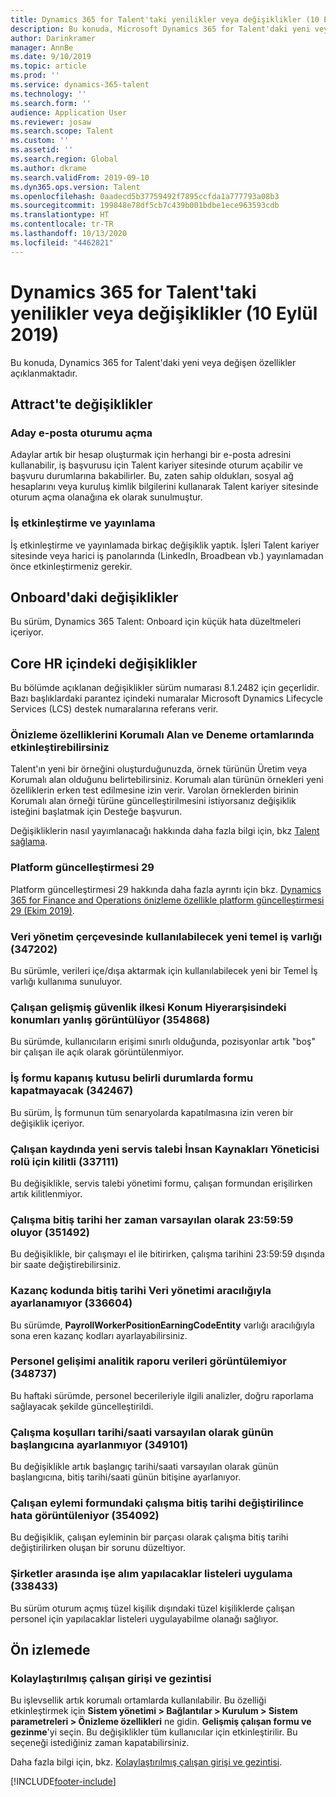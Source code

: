 ```yaml
---
title: Dynamics 365 for Talent'taki yenilikler veya değişiklikler (10 Eylül 2019)
description: Bu konuda, Microsoft Dynamics 365 for Talent'daki yeni veya değişen özellikler açıklanmaktadır.
author: Darinkramer
manager: AnnBe
ms.date: 9/10/2019
ms.topic: article
ms.prod: ''
ms.service: dynamics-365-talent
ms.technology: ''
ms.search.form: ''
audience: Application User
ms.reviewer: josaw
ms.search.scope: Talent
ms.custom: ''
ms.assetid: ''
ms.search.region: Global
ms.author: dkrame
ms.search.validFrom: 2019-09-10
ms.dyn365.ops.version: Talent
ms.openlocfilehash: 0aadecd5b37759492f7895ccfda1a777793a08b3
ms.sourcegitcommit: 199848e78df5cb7c439b001bdbe1ece963593cdb
ms.translationtype: HT
ms.contentlocale: tr-TR
ms.lasthandoff: 10/13/2020
ms.locfileid: "4462821"
---
```

# <a name="whats-new-or-changed-in-dynamics-365-for-talent-september-10-2019"></a>Dynamics 365 for Talent'taki yenilikler veya değişiklikler (10 Eylül 2019)

Bu konuda, Dynamics 365 for Talent'daki yeni veya değişen özellikler açıklanmaktadır.

## <a name="changes-in-attract"></a>Attract'te değişiklikler

### <a name="candidate-e-mail-login"></a>Aday e-posta oturumu açma

Adaylar artık bir hesap oluşturmak için herhangi bir e-posta adresini kullanabilir, iş başvurusu için Talent kariyer sitesinde oturum açabilir ve başvuru durumlarına bakabilirler. Bu, zaten sahip oldukları, sosyal ağ hesaplarını veya kuruluş kimlik bilgilerini kullanarak Talent kariyer sitesinde oturum açma olanağına ek olarak sunulmuştur.

### <a name="job-activation-and-posting"></a>İş etkinleştirme ve yayınlama

İş etkinleştirme ve yayınlamada birkaç değişiklik yaptık. İşleri Talent kariyer sitesinde veya harici iş panolarında (LinkedIn, Broadbean vb.) yayınlamadan önce etkinleştirmeniz gerekir.

## <a name="changes-in-onboard"></a>Onboard'daki değişiklikler

Bu sürüm, Dynamics 365 Talent: Onboard için küçük hata düzeltmeleri içeriyor.

## <a name="changes-in-core-hr"></a>Core HR içindeki değişiklikler

Bu bölümde açıklanan değişiklikler sürüm numarası 8.1.2482 için geçerlidir. Bazı başlıklardaki parantez içindeki numaralar Microsoft Dynamics Lifecycle Services (LCS) destek numaralarına referans verir.

### <a name="you-can-enable-preview-features-in-sandbox-and-trial-environments"></a>Önizleme özelliklerini Korumalı Alan ve Deneme ortamlarında etkinleştirebilirsiniz

Talent'ın yeni bir örneğini oluşturduğunuzda, örnek türünün Üretim veya Korumalı alan olduğunu belirtebilirsiniz. Korumalı alan türünün örnekleri yeni özelliklerin erken test edilmesine izin verir. Varolan örneklerden birinin Korumalı alan örneği türüne güncelleştirilmesini istiyorsanız değişiklik isteğini başlatmak için Desteğe başvurun.

Değişikliklerin nasıl yayımlanacağı hakkında daha fazla bilgi için, bkz [Talent sağlama](./provisioning-talent.md).

### <a name="platform-update-29"></a>Platform güncelleştirmesi 29

Platform güncelleştirmesi 29 hakkında daha fazla ayrıntı için bkz. [Dynamics 365 for Finance and Operations önizleme özellikle platform güncelleştirmesi 29 (Ekim 2019)](https://docs.microsoft.com/dynamics365/unified-operations/fin-and-ops/get-started/whats-new-platform-update-29).

### <a name="new-job-base-entity-available-in-data-management-framework-347202"></a>Veri yönetim çerçevesinde kullanılabilecek yeni temel iş varlığı (347202)

Bu sürümle, verileri içe/dışa aktarmak için kullanılabilecek yeni bir Temel İş varlığı kullanıma sunuluyor. 

### <a name="worker-advanced-security-policy-incorrectly-displays-positions-in-position-hierarchy-354868"></a>Çalışan gelişmiş güvenlik ilkesi Konum Hiyerarşisindeki konumları yanlış görüntülüyor (354868)

Bu sürümde, kullanıcıların erişimi sınırlı olduğunda, pozisyonlar artık "boş" bir çalışan ile açık olarak görüntülenmiyor.

### <a name="job-form-close-box-wont-close-form-in-certain-situations-342467"></a>İş formu kapanış kutusu belirli durumlarda formu kapatmayacak (342467)

Bu sürüm, İş formunun tüm senaryolarda kapatılmasına izin veren bir değişiklik içeriyor.

### <a name="new-case-on-employee-record-is-locked-for-human-resources-manager-role-337111"></a>Çalışan kaydında yeni servis talebi İnsan Kaynakları Yöneticisi rolü için kilitli (337111)

Bu değişiklikle, servis talebi yönetimi formu, çalışan formundan erişilirken artık kilitlenmiyor.

### <a name="employment-end-date-always-defaults-to-235959-351492"></a>Çalışma bitiş tarihi her zaman varsayılan olarak 23:59:59 oluyor (351492)

Bu değişiklikle, bir çalışmayı el ile bitirirken, çalışma tarihini 23:59:59 dışında bir saate değiştirebilirsiniz.

### <a name="unable-to-set-up-expiration-date-on-an-earning-code-through-data-management-336604"></a>Kazanç kodunda bitiş tarihi Veri yönetimi aracılığıyla ayarlanamıyor (336604)

Bu sürümde, **PayrollWorkerPositionEarningCodeEntity** varlığı aracılığıyla sona eren kazanç kodları ayarlayabilirsiniz.

### <a name="employee-development-analytic-report-doesnt-display-data-348737"></a>Personel gelişimi analitik raporu verileri görüntülemiyor (348737)

Bu haftaki sürümde, personel becerileriyle ilgili analizler, doğru raporlama sağlayacak şekilde güncelleştirildi.

### <a name="terms-of-employment-datetime-dont-default-to-beginning-of-day-349101"></a>Çalışma koşulları tarihi/saati varsayılan olarak günün başlangıcına ayarlanmıyor (349101)

Bu değişiklikle artık başlangıç tarihi/saati varsayılan olarak günün başlangıcına, bitiş tarihi/saati günün bitişine ayarlanıyor.

### <a name="changing-the-employment-end-date-on-worker-action-form-displays-an-error-354092"></a>Çalışan eylemi formundaki çalışma bitiş tarihi değiştirilince hata görüntüleniyor (354092) 

Bu değişiklik, çalışan eyleminin bir parçası olarak çalışma bitiş tarihi değiştirilirken oluşan bir sorunu düzeltiyor.

### <a name="applying-onboarding-checklists-across-companies-338433"></a>Şirketler arasında işe alım yapılacaklar listeleri uygulama (338433)

Bu sürüm oturum açmış tüzel kişilik dışındaki tüzel kişiliklerde çalışan personel için yapılacaklar listeleri uygulayabilme olanağı sağlıyor.

## <a name="in-preview"></a>Ön izlemede

### <a name="streamlined-employee-entry-and-navigation"></a>Kolaylaştırılmış çalışan girişi ve gezintisi

Bu işlevsellik artık korumalı ortamlarda kullanılabilir. Bu özelliği etkinleştirmek için **Sistem yönetimi > Bağlantılar > Kurulum > Sistem parametreleri > Önizleme özellikleri** ne gidin. **Gelişmiş çalışan formu ve gezinme**'yi seçin. Bu değişiklikler tüm kullanıcılar için etkinleştirilir. Bu seçeneği istediğiniz zaman kapatabilirsiniz.

Daha fazla bilgi için, bkz. [Kolaylaştırılmış çalışan girişi ve gezintisi](./streamlined-employee-entry.md).


[!INCLUDE[footer-include](../includes/footer-banner.md)]
